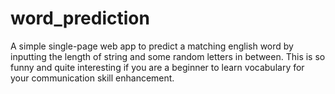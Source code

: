 # word_prediction
A simple single-page web app to predict a matching english word by inputting the length of string and some random letters in between. This is so funny and quite interesting if you are a beginner to learn vocabulary for your communication skill enhancement.
